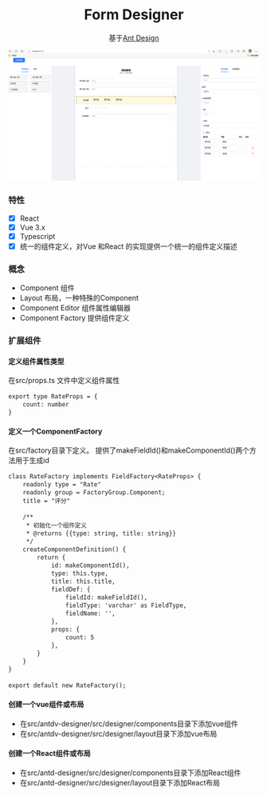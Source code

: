 <h1 align="center">Form Designer</h1>

<div align="center">

基于<a href="https://ant.design/" target="_blank" rel="noopener noreferrer">Ant Design</a>

![](https://github.com/lumengwei/form-designer/blob/master/preview-react.png)

</div>

### 特性

- [x] React
- [x] Vue 3.x
- [x] Typescript
- [x] 统一的组件定义，对Vue 和React 的实现提供一个统一的组件定义描述

### 概念

- Component 组件
- Layout 布局，一种特殊的Component
- Component Editor 组件属性编辑器
- Component Factory 提供组件定义

### 扩展组件

#### 定义组件属性类型

在src/props.ts 文件中定义组件属性

```
export type RateProps = {
    count: number
}

```

#### 定义一个ComponentFactory

在src/factory目录下定义。 提供了makeFieldId()和makeComponentId()两个方法用于生成id

```
class RateFactory implements FieldFactory<RateProps> {
    readonly type = "Rate"
    readonly group = FactoryGroup.Component;
    title = "评分"

    /**
     * 初始化一个组件定义
     * @returns {{type: string, title: string}}
     */
    createComponentDefinition() {
        return {
            id: makeComponentId(),
            type: this.type,
            title: this.title,
            fieldDef: {
                fieldId: makeFieldId(),
                fieldType: 'varchar' as FieldType,
                fieldName: '',
            },
            props: {
                count: 5
            },
        }
    }
}

export default new RateFactory();
```
#### 创建一个vue组件或布局

- 在src/antdv-designer/src/designer/components目录下添加vue组件
- 在src/antdv-designer/src/designer/layout目录下添加vue布局


#### 创建一个React组件或布局

- 在src/antd-designer/src/designer/components目录下添加React组件
- 在src/antd-designer/src/designer/layout目录下添加React布局


